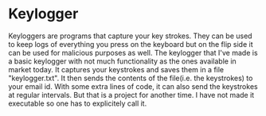 # Keylogger
Keyloggers are programs that capture your key strokes. They can be used to keep logs of everything you press on the keyboard but on the flip side it can be used for malicious purposes as well.  The keylogger that I've made is a basic keylogger with not much functionality as the ones available in market today. It captures your keystrokes and saves them in a file "keylogger.txt".  It then sends the contents of the file(i.e. the keystrokes) to your email id.  With some extra lines of code, it can also send the keystrokes at regular intervals. But that is a project for another time.  I have not made it executable so one has to explicitely call it.
